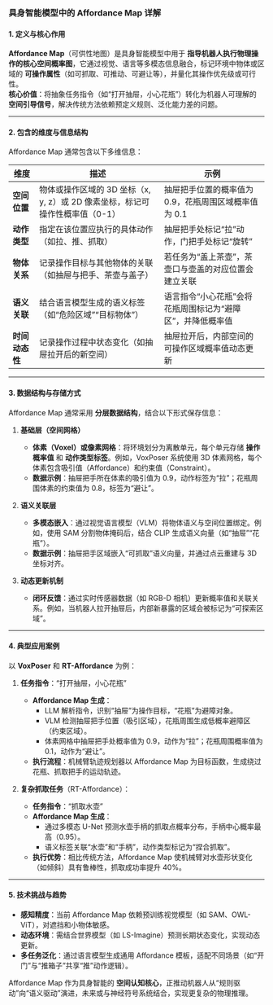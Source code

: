### 具身智能模型中的 Affordance Map 详解

#### **1. 定义与核心作用**
**Affordance Map**（可供性地图）是具身智能模型中用于 **指导机器人执行物理操作的核心空间概率图**，它通过视觉、语言等多模态信息融合，标记环境中物体或区域的 **可操作属性**（如可抓取、可推动、可避让等），并量化其操作优先级或可行性。  
**核心价值**：将抽象任务指令（如“打开抽屉，小心花瓶”）转化为机器人可理解的 **空间引导信号**，解决传统方法依赖预定义规则、泛化能力差的问题。

---

#### **2. 包含的维度与信息结构**

Affordance Map 通常包含以下多维信息：

| **维度**           | **描述**                                                                 | **示例**                                                                 |
|--------------------|-------------------------------------------------------------------------|-------------------------------------------------------------------------|
| **空间位置**        | 物体或操作区域的 3D 坐标（x, y, z）或 2D 像素坐标，标记可操作性概率值（0-1）       | 抽屉把手位置的概率值为 0.9，花瓶周围区域概率值为 0.1                       |
| **动作类型**        | 指定在该位置应执行的具体动作（如拉、推、抓取）                              | 抽屉把手处标记“拉”动作，门把手处标记“旋转”                             |
| **物体关系**        | 记录操作目标与其他物体的关联（如抽屉与把手、茶壶与盖子）                      | 若任务为“盖上茶壶”，茶壶口与壶盖的对应位置会建立关联                   |
| **语义关联**        | 结合语言模型生成的语义标签（如“危险区域”“目标物体”）                          | 语言指令“小心花瓶”会将花瓶周围标记为“避障区”，并降低概率值               |
| **时间动态性**      | 记录操作过程中状态变化（如抽屉拉开后的新空间）                              | 抽屉拉开后，内部空间的可操作区域概率值动态更新                         |

---

#### **3. 数据结构与存储方式**

Affordance Map 通常采用 **分层数据结构**，结合以下形式保存信息：

1. **基础层（空间网格）**  
   - **体素（Voxel）或像素网格**：将环境划分为离散单元，每个单元存储 **操作概率值** 和 **动作类型标签**。例如，VoxPoser 系统使用 3D 体素网格，每个体素包含吸引值（Affordance）和约束值（Constraint）。  
   - **数据示例**：抽屉把手所在体素的吸引值为 0.9，动作标签为“拉”；花瓶周围体素的约束值为 0.8，标签为“避让”。

2. **语义关联层**  
   - **多模态嵌入**：通过视觉语言模型（VLM）将物体语义与空间位置绑定。例如，使用 SAM 分割物体掩码后，结合 CLIP 生成语义向量（如“抽屉”“花瓶”）。  
   - **数据示例**：抽屉把手区域嵌入“可抓取”语义向量，并通过点云重建与 3D 坐标对齐。

3. **动态更新机制**  
   - **闭环反馈**：通过实时传感器数据（如 RGB-D 相机）更新概率值和关联关系。例如，当机器人拉开抽屉后，内部新暴露的区域会被标记为“可探索区域”。

---

#### **4. 典型应用案例**

以 **VoxPoser**  和 **RT-Affordance**  为例：

1. **任务指令**：“打开抽屉，小心花瓶”  
   - **Affordance Map 生成**：  
     - LLM 解析指令，识别“抽屉”为操作目标，“花瓶”为避障对象。  
     - VLM 检测抽屉把手位置（吸引区域），花瓶周围生成低概率避障区（约束区域）。  
     - 体素网格中抽屉把手处概率值为 0.9，动作为“拉”；花瓶周围概率值为 0.1，动作为“避让”。  
   - **执行流程**：机械臂轨迹规划器以 Affordance Map 为目标函数，生成绕过花瓶、抓取把手的运动轨迹。

2. **复杂抓取任务**（RT-Affordance）：  
   - **任务指令**：“抓取水壶”  
   - **Affordance Map 生成**：  
     - 通过多模态 U-Net 预测水壶手柄的抓取点概率分布，手柄中心概率最高（0.95）。  
     - 语义标签关联“水壶”和“手柄”，动作类型标记为“捏合抓取”。  
   - **执行优势**：相比传统方法，Affordance Map 使机械臂对水壶形状变化（如倾斜）具有鲁棒性，抓取成功率提升 40%。

---

#### **5. 技术挑战与趋势**
- **感知精度**：当前 Affordance Map 依赖预训练视觉模型（如 SAM、OWL-ViT），对遮挡和小物体敏感。  
- **动态环境**：需结合世界模型（如 LS-Imagine）预测长期状态变化，实现动态更新。  
- **多任务泛化**：通过语言模型生成通用 Affordance 模板，适配不同场景（如“开门”与“推箱子”共享“推”动作逻辑）。

Affordance Map 作为具身智能的 **空间认知核心**，正推动机器人从“规则驱动”向“语义驱动”演进，未来或与神经符号系统结合，实现更复杂的物理推理。